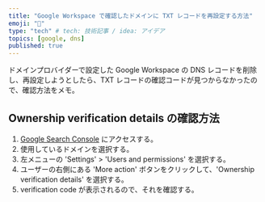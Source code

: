 ```yaml
---
title: "Google Workspace で確認したドメインに TXT レコードを再設定する方法"
emoji: "🐙"
type: "tech" # tech: 技術記事 / idea: アイデア
topics: [google, dns]
published: true
---
```


ドメインプロバイダーで設定した Google Workspace の DNS レコードを削除し、再設定しようとしたら、TXT レコードの確認コードが見つからなかったので、確認方法をメモ。

## Ownership verification details の確認方法

1. [Google Search Console](https://search.google.com/search-console/welcome) にアクセスする。
2. 使用しているドメインを選択する。
3. 左メニューの 'Settings' > 'Users and permissions' を選択する。
4. ユーザーの右側にある 'More action' ボタンをクリックして、'Ownership verification details' を選択する。
5. verification code が表示されるので、それを確認する。
